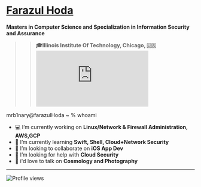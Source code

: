 # <div class="badge-base LI-profile-badge" data-locale="en_US" data-size="medium" data-theme="dark" data-type="VERTICAL" data-vanity="farazul-hoda" data-version="v1"><a class="badge-base__link LI-simple-link" href="https://www.linkedin.com/in/farazul-hoda?trk=profile-badge">Farazul Hoda</a></div>

**Masters in Computer Science and Specialization in Information Security and Assurance**
>>  **🎓Illinois Institute Of Technology, Chicago, 🇺🇸**
![Farazul_Hoda.pdf](https://github.com/farazulhoda/k-Anomymity/files/10868204/Farazul_Hoda.pdf)

   mrb1nary@farazulHoda ~ % whoami
- 💻 I’m currently working on <b>Linux/Network & Firewall Administration, AWS,GCP </b>
- 🌱 I’m currently learning <b>Swift, Shell, Cloud+Network Security</b>
- 👯 I’m looking to collaborate on <b>iOS App Dev</b>
- 🤔 I’m looking for help with <b>Cloud Security</b>
- 💬 i'd love to talk on <b>Cosmology and Photography</b>

****

![Profile views](https://gpvc.arturio.dev/farazulhoda)

